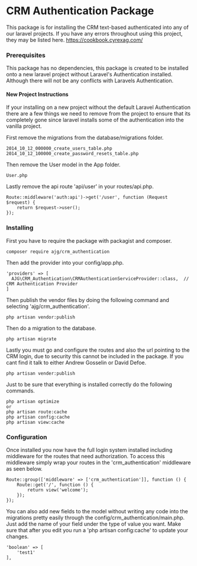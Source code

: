 # CRM Authentication Package

This package is for installing the CRM text-based authenticated into any of our laravel projects.
If you have any errors throughout using this project, they may be listed here. https://cookbook.cyrexag.com/

### Prerequisites

This package has no dependencies, this package is created to be installed onto a new laravel 
project without Laravel's Authentication installed. Although there will not be any conflicts with Laravels Authentication.

#### New Project Instructions

If your installing on a new project without the default Laravel Authentication there are a few things we need to remove from the project to ensure that its completely gone since laravel installs some of the authentication into the vanilla project.

First remove the migrations from the database/migrations folder.
```
2014_10_12_000000_create_users_table.php
2014_10_12_100000_create_password_resets_table.php
```

Then remove the User model in the App folder.
```
User.php
```

Lastly remove the api route 'api/user' in your routes/api.php.
```
Route::middleware('auth:api')->get('/user', function (Request $request) {
    return $request->user();
});
```

### Installing

First you have to require the package with packagist and composer.
```
composer require ajg/crm_authentication
```

Then add the provider into your config/app.php.
```
'providers' => [
  AJG\CRM_Authentication\CRMAuthenticationServiceProvider::class,  // CRM Authentication Provider
]
```

Then publish the vendor files by doing the following command and selecting 'ajg/crm_authentication'.
```
php artisan vendor:publish
```

Then do a migration to the database.
```
php artisan migrate
```

Lastly you must go and configure the routes and also the url pointing to the CRM login, due to security this 
cannot be included in the package. If you cant find it talk to either Andrew Gosselin or David Defoe.
```
php artisan vender:publish
```

Just to be sure that everything is installed correctly do the following commands.
```
php artisan optimize
or 
php artisan route:cache
php artisan config:cache
php artisan view:cache
```

### Configuration

Once installed you now have the full login system installed including middleware for the routes that need authorization.
To access this middleware simply wrap your routes in the 'crm_authentication' middleware as seen below.
```
Route::group(['middleware' => ['crm_authentication']], function () {
    Route::get('/', function () {
        return view('welcome');
    });
});
```

You can also add new fields to the model without writing any code into the migrations pretty easily through the config/crm_authentication/main.php. Just add the name of your field under the type of value you want. 
Make sure that after you edit you run a 'php artisan config:cache' to update your changes. 
```
'boolean' => [
    'test1'
],
```
